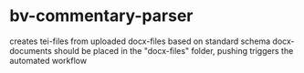 # bv-commentary-parser
creates tei-files from uploaded docx-files based on standard schema
docx-documents should be placed in the "docx-files" folder, pushing triggers the automated workflow